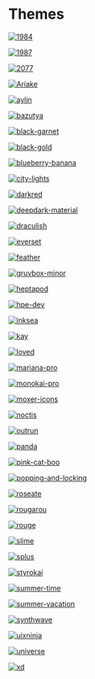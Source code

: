 # Themes

[![1984][1984_img]][1984_link]

[1984_link]: https://marketplace.visualstudio.com/items?itemName=juanmnl.vscode-theme-1984
[1984_img]: https://raw.githubusercontent.com/juanmnl/vs-1984/master/screenshots/1984.png

[![1987][1987_img]][1987_link]

[1987_link]: https://marketplace.visualstudio.com/items?itemName=annliu.1987
[1987_img]:  https://raw.githubusercontent.com/ann-liu/1987-color-theme/master/images/1987-screenshot.png

[![2077][2077_img]][2077_link]

[2077_link]: https://marketplace.visualstudio.com/items?itemName=Endormi.2077-theme
[2077_img]: https://user-images.githubusercontent.com/39559256/67149012-d4cdd000-f2ae-11e9-8c8e-0add64497207.PNG

[![Ariake][Ariake_img]][Ariake_link]

[Ariake_link]: https://marketplace.visualstudio.com/items?itemName=wart.ariake-dark
[Ariake_img]: https://github.com/a-wart/ariake-dark/blob/master/misc/screenshot_full.png?raw=true

[![aylin][aylin_img]][aylin_link]

[aylin_link]: https://marketplace.visualstudio.com/items?itemName=AhmedAbdulrahman.aylin
[aylin_img]: https://raw.githubusercontent.com/AhmedAbdulrahman/aylin/master/assets/python.png

[![bazutya][bazutya_img]][bazutya_link]

[bazutya_link]: https://marketplace.visualstudio.com/items?itemName=bazutya.bazutya
[bazutya_img]: https://i.imgur.com/RETwnDY.png

[![black-garnet][black-garnet_img]][black-garnet_link]

[black-garnet_link]: https://marketplace.visualstudio.com/items?itemName=josee9988.black-garnet-theme
[black-garnet_img]: https://i.imgur.com/E83QQO4.png

[![black-gold][black-gold_img]][black-gold_link]

[black-gold_link]: https://marketplace.visualstudio.com/items?itemName=saigowthamr.black-gold
[black-gold_img]: https://raw.githubusercontent.com/saigowthamr/Blackgold/master/images/js.png

[![blueberry-banana][blueberry-banana_img]][blueberry-banana_link]

[blueberry-banana_link]: https://marketplace.visualstudio.com/items?itemName=pshershov.blueberry-banana
[blueberry-banana_img]: https://user-images.githubusercontent.com/16524839/63062581-2437fe80-bf02-11e9-90ef-2024f2f7992e.png

[![city-lights][city-lights_img]][city-lights_link]

[city-lights_link]: https://marketplace.visualstudio.com/items?itemName=Yummygum.city-lights-theme
[city-lights_img]: http://citylights.xyz/assets/images/theme/vsc-syntax.png

[![darkred][darkred_img]][darkred_link]

[darkred_link]: https://marketplace.visualstudio.com/items?itemName=fiazluthfi.darkred
[darkred_img]: https://github.com/hifiaz/vscode-darkred/raw/master/screenshot.png

[![deepdark-material][deepdark-material_img]][deepdark-material_link]

[deepdark-material_link]: https://marketplace.visualstudio.com/items?itemName=Nimda.deepdark-material
[deepdark-material_img]: https://user-images.githubusercontent.com/39852038/59273175-41c9bd00-8c60-11e9-917e-15a296b7f0fa.png

[![draculish][draculish_img]][draculish_link]

[draculish_link]: https://marketplace.visualstudio.com/items?itemName=adriankollarik.draculish
[draculish_img]: https://www.adriankollarik.com/assets/images/php.png

[![everset][everset_img]][everset_link]

[everset_link]: https://marketplace.visualstudio.com/items?itemName=jimmydc.everset
[everset_img]: https://github.com/Jimmydalecleveland/vscode-everset-theme/raw/master/images/everset-example--react.jpg?raw=true

[![feather][feather_img]][feather_link]

[feather_link]: https://marketplace.visualstudio.com/items?itemName=dericcain.feather
[feather_img]: https://github.com/dericcain/feather-theme/raw/master/screenshot-sidebar.png?raw=true

[![gruvbox-minor][gruvbox-minor_img]][gruvbox-minor_link]

[gruvbox-minor_link]: https://marketplace.visualstudio.com/items?itemName=adamsome.vscode-theme-gruvbox-minor
[gruvbox-minor_img]: https://github.com/adamsome/vscode-theme-gruvbox-minor/raw/master/screenshot.png

[![heptapod][heptapod_img]][heptapod_link]

[heptapod_link]: https://marketplace.visualstudio.com/items?itemName=kenziebottoms.heptapod
[heptapod_img]: https://github.com/kenziebottoms/vscode-theme-heptapod/raw/master/previews/python.png

[![hpe-dev][hpe-dev_img]][hpe-dev_link]

[hpe-dev_link]: https://marketplace.visualstudio.com/items?itemName=hpe-dev.hpe-dev
[hpe-dev_img]: https://github.com/HewlettPackard/hpe-dev-vs-code-theme/raw/master/screenshot.png

[![inksea][inksea_img]][inksea_link]

[inksea_link]: https://marketplace.visualstudio.com/items?itemName=inksea.inksea-theme
[inksea_img]: https://res.cloudinary.com/inksea/image/upload/c_scale%2cw_2048/v1543604482/inkSea/inksea-preview-1.png

[![kay][kay_img]][kay_link]

[kay_link]: https://marketplace.visualstudio.com/items?itemName=kube.theme-kay
[kay_img]: https://github.com/kube/vscode-kay-theme/raw/master/images/theme-dark.png

[![loved][loved_img]][loved_link]

[loved_link]: https://marketplace.visualstudio.com/items?itemName=paulvandermeijs.loved
[loved_img]: https://github.com/paulvandermeijs/vscode-loved/raw/master/images/screenshot.png

[![mariana-pro][mariana-pro_img]][mariana-pro_link]

[mariana-pro_link]: https://marketplace.visualstudio.com/items?itemName=rickynormandeau.mariana-pro
[mariana-pro_img]: https://raw.githubusercontent.com/n0rmand0/Mariana-Pro-color-theme/master/screenshot.png

[![monokai-pro][monokai-pro_img]][monokai-pro_link]

[monokai-pro_link]: https://marketplace.visualstudio.com/items?itemName=monokai.theme-monokai-pro-vscode
[monokai-pro_img]: https://raw.githubusercontent.com/Monokai/monokai-pro-vscode/master/img/monokai-pro.png

[![moxer-icons][moxer-icons_img]][moxer-icons_link]

[moxer-icons_link]: https://marketplace.visualstudio.com/items?itemName=Equinusocio.moxer-icons
[moxer-icons_img]: https://raw.githubusercontent.com/moxer-theme/moxer-icons-code/master/assets/cover.png

[![noctis][noctis_img]][noctis_link]

[noctis_link]: https://marketplace.visualstudio.com/items?itemName=liviuschera.noctis
[noctis_img]: https://github.com/liviuschera/noctis/raw/master/images/noctisBordo.png

[![outrun][outrun_img]][outrun_link]

[outrun_link]: https://marketplace.visualstudio.com/items?itemName=samrapdev.outrun
[outrun_img]: https://raw.githubusercontent.com/samrap/outrun-theme-vscode/master/screenshots/ruby.png

[![panda][panda_img]][panda_link]

[panda_link]: https://marketplace.visualstudio.com/items?itemName=tinkertrain.theme-panda
[panda_img]: https://cdn.rawgit.com/tinkertrain/panda-syntax-vscode/master/assets/editor.jpg

[![pink-cat-boo][pink-cat-boo_img]][pink-cat-boo_link]

[pink-cat-boo_link]: https://marketplace.visualstudio.com/items?itemName=ftsamoyed.theme-pink-cat-boo
[pink-cat-boo_img]: https://raw.githubusercontent.com/ftsamoyed/PinkCatBoo/master/preview.png

[![popping-and-locking][popping-and-locking_img]][popping-and-locking_link]

[popping-and-locking_link]: https://marketplace.visualstudio.com/items?itemName=hedinne.popping-and-locking-vscode
[popping-and-locking_img]: https://github.com/hedinne/popping-and-locking-vscode/raw/master/images/js.png

[![roseate][roseate_img]][roseate_link]

[roseate_link]: https://marketplace.visualstudio.com/items?itemName=endorfina.roseate
[roseate_img]: https://github.com/endorfina/roseate/raw/master/preview.png

[![rougarou][rougarou_img]][rougarou_link]

[rougarou_link]: https://marketplace.visualstudio.com/items?itemName=4ban.rougarou
[rougarou_img]: https://user-images.githubusercontent.com/2269864/44502296-df66e800-a65e-11e8-962b-37c2bb6db8a4.png

[![rouge][rouge_img]][rouge_link]

[rouge_link]: https://marketplace.visualstudio.com/items?itemName=josef.rouge-theme
[rouge_img]: https://raw.githubusercontent.com/josefaidt/rouge-theme/master/img/rouge-desktop-1_4.png

[![slime][slime_img]][slime_link]

[slime_link]: https://marketplace.visualstudio.com/items?itemName=smlombardi.slime
[slime_img]: https://github.com/smlombardi/theme-slime/raw/master/screenshots/ts.png

[![splus][splus_img]][splus_link]

[splus_link]: https://marketplace.visualstudio.com/items?itemName=zrachod.splus-theme
[splus_img]: https://i.imgur.com/DHawvqx.png

[![styrokai][styrokai_img]][styrokai_link]

[styrokai_link]: https://marketplace.visualstudio.com/items?itemName=jibjack.styrokai
[styrokai_img]: https://raw.githubusercontent.com/jaredgorski/Styrokai/master/styrokai_vscode/.media/vscode_readme_head.png

[![summer-time][summer-time_img]][summer-time_link]

[summer-time_link]: https://marketplace.visualstudio.com/items?itemName=DennisVash.summer-time
[summer-time_img]: https://github.com/denvash/summer-time-theme-vscode/raw/master/images/screenshot_react.png

[![summer-vacation][summer-vacation_img]][summer-vacation_link]

[summer-vacation_link]: https://marketplace.visualstudio.com/items?itemName=dannymcgee.summer-vacation-theme
[summer-vacation_img]: https://github.com/dannymcgee/vscode-summer-vacation-theme/raw/master/examples/img/csharp.png

[![synthwave][synthwave_img]][synthwave_link]

[synthwave_link]: https://marketplace.visualstudio.com/items?itemName=RobbOwen.synthwave-vscode
[synthwave_img]: https://github.com/robb0wen/synthwave-vscode/raw/master/theme.jpg

[![uixninja][uixninja_img]][uixninja_link]

[uixninja_link]: https://marketplace.visualstudio.com/items?itemName=danielsrothstan.uixninja-theme
[uixninja_img]: https://raw.githubusercontent.com/mrstandu33/UIXNinja-Synthax-Theme/master/assets/ruby.rb.png

[![universe][universe_img]][universe_link]

[universe_link]: https://marketplace.visualstudio.com/items?itemName=MatiasOlivera.universe
[universe_img]: https://github.com/MatiasOlivera/universe-theme/blob/master/static/screenshots/syntax/typescript.png?raw=true

[![xd][xd_img]][xd_link]

[xd_link]: https://marketplace.visualstudio.com/items?itemName=jeff-hykin.xd-theme
[xd_img]: https://user-images.githubusercontent.com/17692058/54483273-83dc9180-481e-11e9-99e5-9c8a81a724d3.png

<!-- [![asdf][asdf_img]][asdf_link]
[asdf_link]: 
[asdf_img]: 

[![asdf][asdf_img]][asdf_link]
[asdf_link]: 
[asdf_img]: 

[![asdf][asdf_img]][asdf_link]
[asdf_link]: 
[asdf_img]: 

[![asdf][asdf_img]][asdf_link]
[asdf_link]: 
[asdf_img]:  -->
